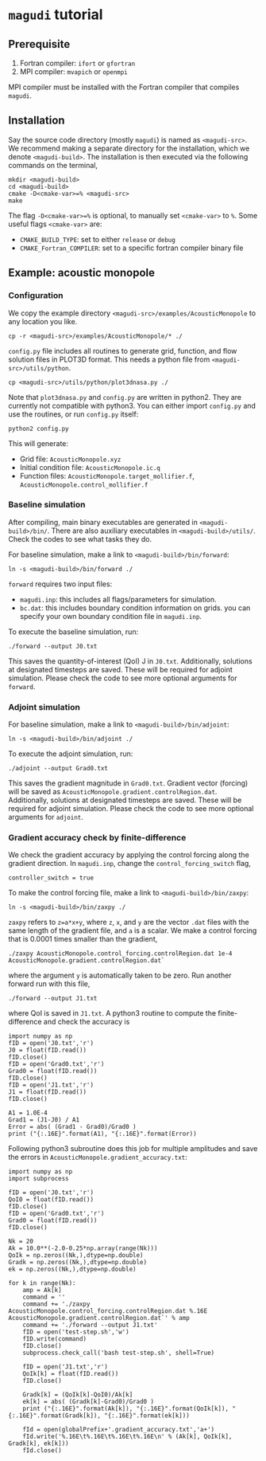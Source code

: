 # `magudi` tutorial

## Prerequisite
1. Fortran compiler: `ifort` or `gfortran`
2. MPI compiler: `mvapich` or `openmpi`

MPI compiler must be installed with the Fortran compiler that compiles `magudi`.

## Installation
Say the source code directory (mostly `magudi`) is named as `<magudi-src>`. We recommend making a separate directory for the installation, which we denote `<magudi-build>`. The installation is then executed via the following commands on the terminal,
```
mkdir <magudi-build>
cd <magudi-build>
cmake -D<cmake-var>=% <magudi-src>
make
```

The flag `-D<cmake-var>=%` is optional, to manually set `<cmake-var>` to `%`. Some useful flags `<cmake-var>` are:

* `CMAKE_BUILD_TYPE`: set to either `release` or `debug`
* `CMAKE_Fortran_COMPILER`: set to a specific fortran compiler binary file

## Example: acoustic monopole
### Configuration
We copy the example directory `<magudi-src>/examples/AcousticMonopole` to any location you like.
```
cp -r <magudi-src>/examples/AcousticMonopole/* ./
```

`config.py` file includes all routines to generate grid, function, and flow solution files in PLOT3D format. This needs a python file from `<magudi-src>/utils/python`.
```
cp <magudi-src>/utils/python/plot3dnasa.py ./
```

Note that `plot3dnasa.py` and `config.py` are written in python2. They are currently not compatible with python3. You can either import `config.py` and use the routines, or run `config.py` itself:

```
python2 config.py
```

This will generate:

* Grid file: `AcousticMonopole.xyz`
* Initial condition file: `AcousticMonopole.ic.q`
* Function files: `AcousticMonopole.target_mollifier.f`, `AcousticMonopole.control_mollifier.f`

### Baseline simulation
After compiling, main binary executables are generated in `<magudi-build>/bin/`. There are also auxiliary executables in `<magudi-build>/utils/`. Check the codes to see what tasks they do.

For baseline simulation, make a link to `<magudi-build>/bin/forward`:
```
ln -s <magudi-build>/bin/forward ./
```

`forward` requires two input files:
* `magudi.inp`: this includes all flags/parameters for simulation.
* `bc.dat`: this includes boundary condition information on grids. you can specify your own boundary condition file in `magudi.inp`.

To execute the baseline simulation, run:
```
./forward --output J0.txt
```

This saves the quantity-of-interest (QoI) J in `J0.txt`. Additionally, solutions at designated timesteps are saved. These will be required for adjoint simulation. Please check the code to see more optional arguments for `forward`.

### Adjoint simulation
For baseline simulation, make a link to `<magudi-build>/bin/adjoint`:
```
ln -s <magudi-build>/bin/adjoint ./
```

To execute the adjoint simulation, run:
```
./adjoint --output Grad0.txt
```

This saves the gradient magnitude in `Grad0.txt`. Gradient vector (forcing) will be saved as `AcousticMonopole.gradient.controlRegion.dat`. Additionally, solutions at designated timesteps are saved. These will be required for adjoint simulation. Please check the code to see more optional arguments for `adjoint`.

### Gradient accuracy check by finite-difference
We check the gradient accuracy by applying the control forcing along the gradient direction. In `magudi.inp`, change the `control_forcing_switch` flag,
```
controller_switch = true
```

To make the control forcing file, make a link to `<magudi-build>/bin/zaxpy`:
```
ln -s <magudi-build>/bin/zaxpy ./
```

`zaxpy` refers to `z=a*x+y`, where `z`, `x`, and `y` are the vector `.dat` files with the same length of the gradient file, and `a` is a scalar. We make a control forcing that is 0.0001 times smaller than the gradient,
```
./zaxpy AcousticMonopole.control_forcing.controlRegion.dat 1e-4 AcousticMonopole.gradient.controlRegion.dat`
```
where the argument `y` is automatically taken to be zero. Run another forward run with this file,
```
./forward --output J1.txt
```
where QoI is saved in `J1.txt`. A python3 routine to compute the finite-difference and check the accuracy is
```
import numpy as np
fID = open('J0.txt','r')
J0 = float(fID.read())
fID.close()
fID = open('Grad0.txt','r')
Grad0 = float(fID.read())
fID.close()
fID = open('J1.txt','r')
J1 = float(fID.read())
fID.close()

A1 = 1.0E-4
Grad1 = (J1-J0) / A1
Error = abs( (Grad1 - Grad0)/Grad0 )
print ("{:.16E}".format(A1), "{:.16E}".format(Error))
```

Following python3 subroutine does this job for multiple amplitudes and save the errors in `AcousticMonopole.gradient_accuracy.txt`:
```
import numpy as np
import subprocess

fID = open('J0.txt','r')
QoI0 = float(fID.read())
fID.close()
fID = open('Grad0.txt','r')
Grad0 = float(fID.read())
fID.close()

Nk = 20
Ak = 10.0**(-2.0-0.25*np.array(range(Nk)))
QoIk = np.zeros((Nk,),dtype=np.double)
Gradk = np.zeros((Nk,),dtype=np.double)
ek = np.zeros((Nk,),dtype=np.double)

for k in range(Nk):
    amp = Ak[k]
    command = ''
    command += './zaxpy AcousticMonopole.control_forcing.controlRegion.dat %.16E AcousticMonopole.gradient.controlRegion.dat`' % amp
    command += './forward --output J1.txt'
    fID = open('test-step.sh','w')
    fID.write(command)
    fID.close()
    subprocess.check_call('bash test-step.sh', shell=True)

    fID = open('J1.txt','r')
    QoIk[k] = float(fID.read())
    fID.close()

    Gradk[k] = (QoIk[k]-QoI0)/Ak[k]
    ek[k] = abs( (Gradk[k]-Grad0)/Grad0 )
    print ("{:.16E}".format(Ak[k]), "{:.16E}".format(QoIk[k]), "{:.16E}".format(Gradk[k]), "{:.16E}".format(ek[k]))

    fId = open(globalPrefix+'.gradient_accuracy.txt','a+')
    fId.write('%.16E\t%.16E\t%.16E\t%.16E\n' % (Ak[k], QoIk[k], Gradk[k], ek[k]))
    fId.close()
```
